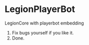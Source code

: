 # LegionPlayerBot
LegionCore with playerbot embedding

1. Fix bugs yourself if you like it.
2. Done.
